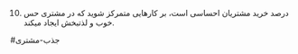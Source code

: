 10. درصد خرید مشتریان احساسی است، بر کارهایی متمرکز شوید که در مشتری حس خوب و لذتبخش ایجاد میکند.

#جذب-مشتری 